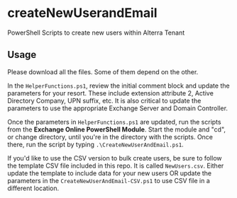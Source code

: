 # createNewUserandEmail
PowerShell Scripts to create new users within Alterra Tenant

## Usage
Please download all the files. Some of them depend on the other.

In the `HelperFunctions.ps1`, review the initial comment block and update the parameters for your resort. These include extension attribute 2, Active Directory Company, UPN suffix, etc. It is also critical to update the parameters to use the appropriate Exchange Server and Domain Controller.

Once the parameters in `HelperFunctions.ps1` are updated, run the scripts from the **Exchange Online PowerShell Module**. Start the module and "cd", or change directory, until you're in the directory with the scripts. Once there, run the script by typing `.\CreateNewUserAndEmail.ps1`.

If you'd like to use the CSV version to bulk create users, be sure to follow the template CSV file included in this repo. It is called `NewUsers.csv`. Either update the template to include data for your new users OR update the parameters in the `CreateNewUserAndEmail-CSV.ps1` to use CSV file in a different location.
